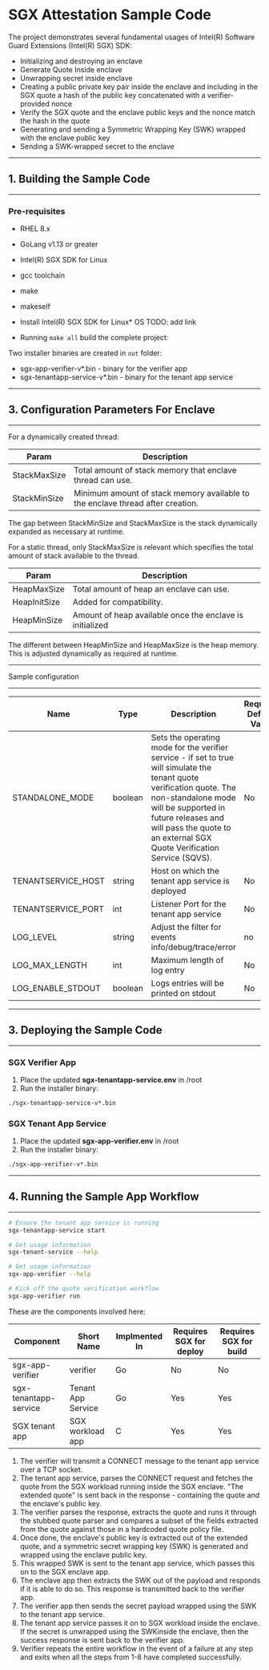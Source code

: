 # SGX Attestation Sample Code

The project demonstrates several fundamental usages of Intel(R) Software Guard Extensions (Intel(R) SGX) SDK:

- Initializing and destroying an enclave
- Generate Quote Inside enclave
- Unwrapping secret inside enclave
- Creating a public private key pair inside the enclave and including in the SGX quote a hash of the public key concatenated with a verifier-provided nonce
- Verify the SGX quote and the enclave public keys and the nonce match the hash in the quote
- Generating and sending a Symmetric Wrapping Key (SWK) wrapped with the enclave public key
- Sending a SWK-wrapped secret to the enclave

--------------------------------------------------------------------------------

## 1\. Building the Sample Code

--------------------------------------------------------------------------------

### Pre-requisites

- RHEL 8.x
- GoLang v1.13 or greater
- Intel(R) SGX SDK for Linux
- gcc toolchain
- make
- makeself

- Install Intel(R) SGX SDK for Linux* OS TODO: add link

- Running `make all` build the complete project:

Two installer binaries are created in `out` folder:

- sgx-app-verifier-v*.bin - binary for the verifier app
- sgx-tenantapp-service-v*.bin - binary for the tenant app service

--------------------------------------------------------------------------------

## 3\. Configuration Parameters For Enclave

--------------------------------------------------------------------------------

For a dynamically created thread:

Param        | Description
------------ | ------------------------------------------------------------------------------
StackMaxSize | Total amount of stack memory that enclave thread can use.
StackMinSize | Minimum amount of stack memory available to the enclave thread after creation.

The gap between StackMinSize and StackMaxSize is the stack dynamically expanded as necessary at runtime.

For a static thread, only StackMaxSize is relevant which specifies the total amount of stack available to the thread.

Param        | Description
------------ | --------------------------------------------------------
HeapMaxSize  | Total amount of heap an enclave can use.
HeapInitSize | Added for compatibility.
HeapMinSize  | Amount of heap available once the enclave is initialized

The different between HeapMinSize and HeapMaxSize is the heap memory. This is adjusted dynamically as required at runtime.

--------------------------------------------------------------------------------

Sample configuration

--------------------------------------------------------------------------------

Name               | Type    | Description                                                                                                                                                                                                                                                     | Required Default Value
------------------ | ------- | --------------------------------------------------------------------------------------------------------------------------------------------------------------------------------------------------------------------------------------------------------------- | ----------------------
STANDALONE_MODE    | boolean | Sets the operating mode for the verifier service - if set to true will simulate the tenant quote verification quote. The non-standalone mode will be supported in future releases and will pass the quote to an external SGX Quote Verification Service (SQVS). | No                     | true
TENANTSERVICE_HOST | string  | Host on which the tenant app service is deployed                                                                                                                                                                                                                | No                     | 127.0.0.1
TENANTSERVICE_PORT | int     | Listener Port for the tenant app service                                                                                                                                                                                                                        | No                     | 9999
LOG_LEVEL          | string  | Adjust the filter for events info/debug/trace/error                                                                                                                                                                                                             | no                     | info
LOG_MAX_LENGTH     | int     | Maximum length of log entry                                                                                                                                                                                                                                     | No                     | 1500
LOG_ENABLE_STDOUT  | boolean | Logs entries will be printed on stdout                                                                                                                                                                                                                          | No                     |

--------------------------------------------------------------------------------

## 3\. Deploying the Sample Code

--------------------------------------------------------------------------------

### SGX Verifier App

1. Place the updated **sgx-tenantapp-service.env** in /root
2. Run the installer binary:

  ```bash
  ./sgx-tenantapp-service-v*.bin
  ```

### SGX Tenant App Service

1. Place the updated **sgx-app-verifier.env** in /root
2. Run the installer binary:

  ```bash
  ./sgx-app-verifier-v*.bin
  ```

--------------------------------------------------------------------------------

## 4\. Running the Sample App Workflow

--------------------------------------------------------------------------------

```bash
# Ensure the tenant app service is running
sgx-tenantapp-service start

# Get usage information
sgx-tenant-service --help

# Get usage information
sgx-app-verifier --help

# Kick off the quote verification workflow 
sgx-app-verifier run
```

These are the components involved here:

Component             | Short Name         | Implmented In | Requires SGX for deploy | Requires SGX for build
--------------------- | ------------------ | ------------- | ----------------------- | ----------------------
sgx-app-verifier      | verifier           | Go            | No                      | No
sgx-tenantapp-service | Tenant App Service | Go            | Yes                     | Yes
SGX tenant app        | SGX workload app   | C             | Yes                     | Yes                    |

1. The verifier will transmit a CONNECT message to the tenant app service over a TCP socket.
2. The tenant app service, parses the CONNECT request and fetches the quote from the SGX workload running inside the SGX enclave. "The extended quote" is sent back in the response - containing the quote and the enclave's public key.
3. The verifier parses the response, extracts the quote and runs it through the stubbed quote parser and compares a subset of the fields extracted from the quote against those in a hardcoded quote policy file.
4. Once done, the enclave's public key is extracted out of the extended quote, and a symmetric secret wrapping key (SWK) is generated and wrapped using the enclave public key.
5. This wrapped SWK is sent to the tenant app service, which passes this on to the SGX enclave app.
6. The enclave app then extracts the SWK out of the payload and responds if it is able to do so. This response is transmitted back to the verifier app.
7. The verifier app then sends the secret payload wrapped using the SWK to the tenant app service.
8. The tenant app service passes it on to SGX workload inside the enclave. If the secret is unwrapped using the SWKinside the enclave, then the success response is sent back to the verifier app.
9. Verifier repeats the entire workflow in the event of a failure at any step and exits when all the steps from 1-8 have completed successfully.

